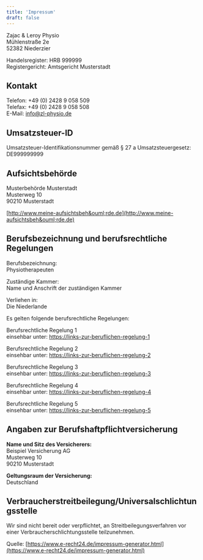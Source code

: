 ```yaml
---
title: 'Impressum'
draft: false
---
```


Zajac & Leroy Physio\
Mühlenstraße 2e\
52382 Niederzier

Handelsregister: HRB 999999\
Registergericht: Amtsgericht Musterstadt

## Kontakt

Telefon: +49 (0) 2428 9 058 509\
Telefax: +49 (0) 2428 9 058 508\
E-Mail: [info@zl-physio.de](mailto:info@zl-physio.de)

## Umsatzsteuer-ID

Umsatzsteuer-Identifikationsnummer gemäß § 27 a Umsatzsteuergesetz:\
DE999999999

## Aufsichtsbehörde

Musterbehörde Musterstadt\
Musterweg 10\
90210 Musterstadt

[http://www.meine-aufsichtsbeh&ouml;rde.de](http://www.meine-aufsichtsbeh&ouml;rde.de)

## Berufsbezeichnung und berufsrechtliche Regelungen

Berufsbezeichnung:\
Physiotherapeuten

Zuständige Kammer:\
Name und Anschrift der zuständigen Kammer

Verliehen in:\
Die Niederlande

Es gelten folgende berufsrechtliche Regelungen:

Berufsrechtliche Regelung 1\
einsehbar unter: [https://links-zur-beruflichen-regelung-1](https://links-zur-beruflichen-regelung-1)

Berufsrechtliche Regelung 2\
einsehbar unter: [https://links-zur-beruflichen-regelung-2](https://links-zur-beruflichen-regelung-2)

Berufsrechtliche Regelung 3\
einsehbar unter: [https://links-zur-beruflichen-regelung-3](https://links-zur-beruflichen-regelung-3)

Berufsrechtliche Regelung 4\
einsehbar unter: [https://links-zur-beruflichen-regelung-4](https://links-zur-beruflichen-regelung-4)

Berufsrechtliche Regelung 5\
einsehbar unter: [https://links-zur-beruflichen-regelung-5](https://links-zur-beruflichen-regelung-5)

## Angaben zur Berufshaftpflichtversicherung

<strong>Name und Sitz des Versicherers:</strong>\
Beispiel Versicherung AG\
Musterweg 10\
90210 Musterstadt

**Geltungsraum der Versicherung:**\
Deutschland

## Verbraucherstreitbeilegung/Universalschlichtungsstelle

Wir sind nicht bereit oder verpflichtet, an Streitbeilegungsverfahren vor einer Verbraucherschlichtungsstelle teilzunehmen.

Quelle: [https://www.e-recht24.de/impressum-generator.html](https://www.e-recht24.de/impressum-generator.html)
